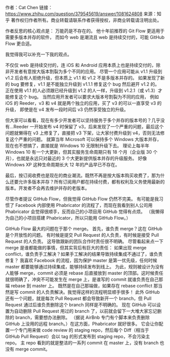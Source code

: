 作者：Cat Chen
链接：https://www.zhihu.com/question/379545619/answer/1081624808
来源：知乎
著作权归作者所有。商业转载请联系作者获得授权，非商业转载请注明出处。

作者反思的核心观点是：
万能药是不存在的。
他十年前推荐的 Git Flow 更适用于需要多版本并存的软件，
而如今 web 是潮流且 web 是持续交付的，可能 GitHub Flow 更合适。

我觉得我可以补充一下我的观点。

不仅仅 web 是持续交付的，连 iOS 和 Android 应用本质上也是持续交付的，除非开发者有意按大版本割裂为多个不同的应用。
尽管一个应用可能从 v1.1 升级到 v1.2 后会有人拒绝升级，但本质上 v1.1 和 v1.2 不是多版本并存的。
如果发现了新的 bug 要修复，v1.1 是不能独立升级到 v1.1.1 修复这个 bug 然后避开 v1.2 的。
正在使用 v1.1 的人必须跟已经升级到 v1.2 的人一样，升级到 v1.2.1（或 v1.3）才能修复这个 bug。
当然应用开发者可以要求大版本号割裂为不同的应用，
例如 iOS 的 Reeder，v3 和 v4 就是两个独立的应用，买了 v3 的可以一直享受 v3 的升级，
即使是在 v4 发布一段时间后 v3 仍然享受独立的升级。

但大家可以看看，现在有多少开发者可以坚持服务于多个并存的版本号的？几乎没有…Reeder 一开始发布 v4 时保留了 v3，后来发现了一个严重的问题，最后这个问题就懒得在 v3 上修复了，直接把 v3 下架，让大家付费升级到 v4，否则无法修复这个严重的问题。
就算当年 Microsoft 可以保持多个 Windows 大版本并存，现在也不想搞了，直接就是 Windows 10 无限制升级下去。
理论上每半年 Windows 10 有一个大更新，但其实服务生命周期只有 18 个月（企业版 30 个月），也就是永远只对最近的 3 个大更新提供版本并存的升级服务。
好像 Windows XP 这种生命周期长大 12 年的产品早已不存在。

最后，按订阅收费也是现在的商业潮流。既然不再是按大版本购买收费了，那为什么还要允许多版本并存？所有订阅用户都在持续付费，都有权利及义务使用最新的版本。开发者不会再去维护并存的老版本。

尽管作者提议 GitHub Flow，但我觉得 GitHub Flow 仍然不完美。
有可能是我习惯了 Facebook 内部使用 Phabricator 的流程了，而现在我看到别人公司用 Phabricator 会觉得很顺手，反而自己的小项目用 GitHub 觉得有点烦。
（我懒得为自己的小项目搭建 Phabricator，所以只能用 GitHub Flow。）

GitHub Flow 最大的问题在于那个 merge。
首先，谁负责 merge？这在 GitHub 是个开放性的问题。
有时候是提交 Pull Request 的人负责，有时候是接受 Pull Request 的人负责。
这导致跟新的团队合作时责任很不明确。
尽管看起来点一下 merge 是谁都能做的事情，但其实背后有巨大的责任：
如果出现 merge conflict，谁负责手工解决？如果手工解决的结果导致持续集成不通过了，谁负责修复？
我喜欢 Facebook 的流程，因为保护 master 是第一优先级，任何时候 master 都要能够通过持续集成，能够持续发布到线上。
为此，规则被设计为没有人能够 merge，commit 必须是 rebase 后直接放到 master 的顶部。这时候责任就很明确了，冲突不可能发生在 merge 上，是谁写的 commit 就谁负责在自己那端 rebase 到 master 上。
既然是在自己那端做，如果存在 rebase conflict 那当然是写 commit 的人负责解决。我觉得这样的流程明显顺手很多！
此外 GitHub 还有一个问题，就是每次 Pull Request 都会导致新开一个 branch，但 Pull Request 通过后谁负责删除这个 branch 同样是不明确的。
现在 GitHub 可以设置为自动删除 Pull Request 用过的 branch 了，以前就会留下一大堆大家忘记删除的 branch，需要想办法删除。
（据说 AirBnb 专门有个脚本来负责删除 GitHub 上没用的远程 branch。）在这方面，Phabricator 就好很多。
它会让你配置一个专门用来做 code review 的 staging repo，然后每个 Diff（相当于 GitHub Pull Request）会以 tag 的形式发布到 staging repo，不会污染主 repo。
主 repo 看到的就是整洁的一系列 commit 在 master 上，没有 branch 也没有 merge commit。